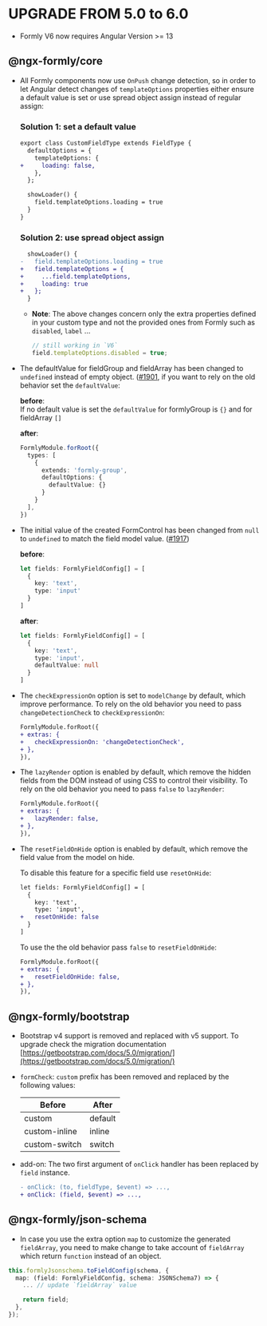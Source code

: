 UPGRADE FROM 5.0 to 6.0
=======================
- Formly V6 now requires Angular Version >= 13

@ngx-formly/core
----------------
- All Formly components now use `OnPush` change detection, so in order to let Angular detect changes of `templateOptions` properties either ensure a default value is set or use spread object assign instead of regular assign:

  ### Solution 1: set a default value

  ```patch
  export class CustomFieldType extends FieldType {
    defaultOptions = {
      templateOptions: {
  +     loading: false,
      },
    };

    showLoader() {
      field.templateOptions.loading = true
    }
  }
  ```

  ### Solution 2: use spread object assign

  ```patch
    showLoader() {
  -   field.templateOptions.loading = true
  +   field.templateOptions = {
  +     ...field.templateOptions,
  +     loading: true
  +   };
    }
  ```

  - **Note**:
    The above changes concern only the extra properties defined in your custom type and not the provided ones from Formly such as `disabled`, `label` ...

    ```ts
    // still working in `V6`
    field.templateOptions.disabled = true;
    ```


- The defaultValue for fieldGroup and fieldArray has been changed to `undefined` instead of empty object. ([#1901](https://github.com/ngx-formly/ngx-formly/pull/1901), if you want to rely on the old behavior set the `defaultValue`:

  **before**:  
  If no default value is set the `defaultValue` for formlyGroup is `{}` and for fieldArray `[]`
  
  **after**:  
  ```ts
  FormlyModule.forRoot({
    types: [
      {
        extends: 'formly-group',
        defaultOptions: {
          defaultValue: {}
        }
      }
    ],
  })
  ```

- The initial value of the created FormControl has been changed from `null` to `undefined` to match the field model value. ([#1917](https://github.com/ngx-formly/ngx-formly/pull/1917))
  
  **before**:  
  ```ts
  let fields: FormlyFieldConfig[] = [
    {
      key: 'text',
      type: 'input'
    }
  ]
  ```
  
  **after**:  
  ```ts
  let fields: FormlyFieldConfig[] = [
    {
      key: 'text',
      type: 'input',
      defaultValue: null
    }
  ]
  ```

- The `checkExpressionOn` option is set to `modelChange` by default, which improve performance. To rely on the old behavior you need to pass `changeDetectionCheck` to `checkExpressionOn`:

  ```patch
  FormlyModule.forRoot({
  + extras: {
  +   checkExpressionOn: 'changeDetectionCheck',
  + },
  }),
  ```

- The `lazyRender` option is enabled by default, which remove the hidden fields from the DOM instead of using CSS to control their visibility. To rely on the old behavior you need to pass `false` to `lazyRender`:

  ```patch
  FormlyModule.forRoot({
  + extras: {
  +   lazyRender: false,
  + },
  }),
  ```

- The `resetFieldOnHide` option is enabled by default, which remove the field value from the model on hide.

  To disable this feature for a specific field use `resetOnHide`:
  ```patch
  let fields: FormlyFieldConfig[] = [
    {
      key: 'text',
      type: 'input',
  +   resetOnHide: false
    }
  ]
  ```

  To use the the old behavior pass `false` to `resetFieldOnHide`:
  ```patch
  FormlyModule.forRoot({
  + extras: {
  +   resetFieldOnHide: false,
  + },
  }),
  ```

@ngx-formly/bootstrap
---------------------
- Bootstrap v4 support is removed and replaced with v5 support. To upgrade check the migration documentation [https://getbootstrap.com/docs/5.0/migration/](https://getbootstrap.com/docs/5.0/migration/)

- `formCheck`: `custom` prefix has been removed and replaced by the following values:

  | Before        | After    |
  | ------------- | -------- |
  | custom        | default  |
  | custom-inline | inline   |
  | custom-switch | switch   |

- add-on: The two first argument of `onClick` handler has been replaced by `field` instance.

  ```patch
  - onClick: (to, fieldType, $event) => ...,
  + onClick: (field, $event) => ...,
  ```

@ngx-formly/json-schema
-----------------------

- In case you use the extra option `map` to customize the generated `fieldArray`, you need to make change to take account of `fieldArray` which return `function` instead of an object.

```ts
this.formlyJsonschema.toFieldConfig(schema, {
  map: (field: FormlyFieldConfig, schema: JSONSchema7) => {
    ... // update `fieldArray` value

    return field;
  },
});
```
